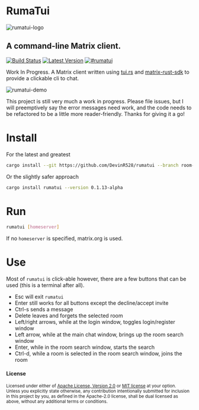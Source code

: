 # RumaTui
![rumatui-logo](https://github.com/DevinR528/RumaTui/blob/master/resources/small_logo.gif)
## A command-line Matrix client.
[![Build Status](https://travis-ci.com/DevinR528/rumatui.svg?branch=master)](https://travis-ci.com/DevinR528/rumatui)
[![Latest Version](https://img.shields.io/crates/v/rumatui.svg)](https://crates.io/crates/rumatui)
[![#rumatui](https://img.shields.io/badge/matrix-%23rumatui-purple?style=flat-square)](https://matrix.to/#/#rumatui:matrix.org)

Work In Progress. A Matrix client written using [tui.rs](https://github.com/fdehau/tui-rs) and [matrix-rust-sdk](https://github.com/matrix-org/matrix-rust-sdk) to provide a clickable cli to chat.

![rumatui-demo](https://github.com/DevinR528/rumatui/blob/master/resources/rumatui-notice.gif)

This project is still very much a work in progress. Please file issues, but I will preemptively say the error messages need work, and the code needs to be refactored to be a little more reader-friendly. Thanks for giving it a go!

# Install
For the latest and greatest
```bash
cargo install --git https://github.com/DevinR528/rumatui --branch room-search
```
Or the slightly safer approach
```bash
cargo install rumatui --version 0.1.13-alpha
```

# Run
```bash
rumatui [homeserver]
```

If no `homeserver` is specified, matrix.org is used.

# Use

Most of `rumatui` is click-able however, there are a few buttons that can be used (this is a terminal after all).

* Esc will exit `rumatui`
* Enter still works for all buttons except the decline/accept invite
* Ctrl-s sends a message
* Delete leaves and forgets the selected room
* Left/right arrows, while at the login window, toggles login/register window
* Left arrow, while at the main chat window, brings up the room search window
* Enter, while in the room search window, starts the search
* Ctrl-d, while a room is selected in the room search window, joins the room

#### License
<sup>
Licensed under either of <a href="LICENSE-APACHE">Apache License, Version
2.0</a> or <a href="LICENSE-MIT">MIT license</a> at your option.
</sup>

<br>

<sub>
Unless you explicitly state otherwise, any contribution intentionally submitted
for inclusion in this project by you, as defined in the Apache-2.0 license,
shall be dual licensed as above, without any additional terms or conditions.
</sub>
